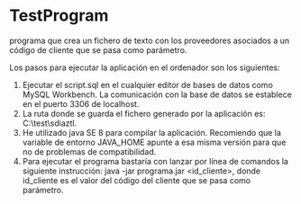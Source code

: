 # TestProgram
programa que crea un fichero de texto con los proveedores asociados a un código de cliente que se pasa como parámetro.

Los pasos para ejecutar la aplicación en el ordenador son los siguientes:

1. Ejecutar el script.sql en el cualquier editor de bases de datos como MySQL Workbench. La comunicación con la base de datos se establece en el puerto 3306 de     localhost.
2. La ruta donde se guarda el fichero generado por la aplicación es: C:\test\sdiaztl.
3. He utilizado java SE 8 para compilar la aplicación. Recomiendo que la variable de entorno JAVA_HOME apunte a esa misma versión para que no de problemas de compatibilidad.
4. Para ejecutar el programa bastaría con lanzar por línea de comandos la siguiente instrucción: java -jar programa.jar <id_cliente>, donde id_cliente es el valor del código del cliente que se pasa como parámetro.
